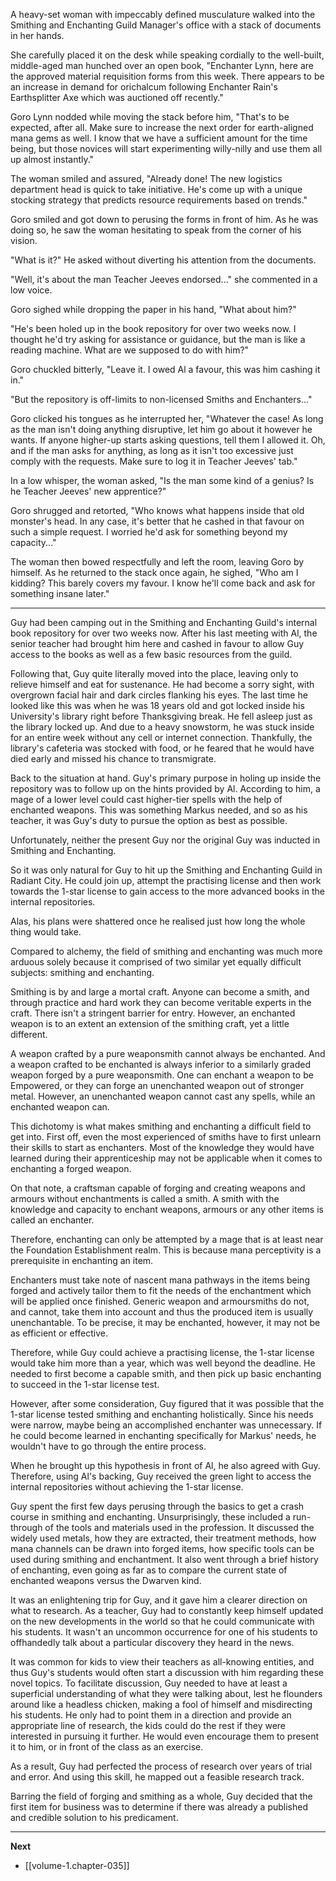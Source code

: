 
A heavy-set woman with impeccably defined musculature walked into the Smithing and Enchanting Guild Manager's office with a stack of documents in her hands.

She carefully placed it on the desk while speaking cordially to the well-built, middle-aged man hunched over an open book, "Enchanter Lynn, here are the approved material requisition forms from this week. There appears to be an increase in demand for orichalcum following Enchanter Rain's Earthsplitter Axe which was auctioned off recently." 

Goro Lynn nodded while moving the stack before him, "That's to be expected, after all. Make sure to increase the next order for earth-aligned mana gems as well. I know that we have a sufficient amount for the time being, but those novices will start experimenting willy-nilly and use them all up almost instantly."

The woman smiled and assured, "Already done! The new logistics department head is quick to take initiative. He's come up with a unique stocking strategy that predicts resource requirements based on trends."

Goro smiled and got down to perusing the forms in front of him. As he was doing so, he saw the woman hesitating to speak from the corner of his vision.

"What is it?" He asked without diverting his attention from the documents.

"Well, it's about the man Teacher Jeeves endorsed..." she commented in a low voice.

Goro sighed while dropping the paper in his hand, "What about him?"

"He's been holed up in the book repository for over two weeks now. I thought he'd try asking for assistance or guidance, but the man is like a reading machine. What are we supposed to do with him?"

Goro chuckled bitterly, "Leave it. I owed Al a favour, this was him cashing it in."

"But the repository is off-limits to non-licensed Smiths and Enchanters..."

Goro clicked his tongues as he interrupted her, "Whatever the case! As long as the man isn't doing anything disruptive, let him go about it however he wants. If anyone higher-up starts asking questions, tell them I allowed it. Oh, and if the man asks for anything, as long as it isn't too excessive just comply with the requests. Make sure to log it in Teacher Jeeves' tab."

In a low whisper, the woman asked, "Is the man some kind of a genius? Is he Teacher Jeeves' new apprentice?"

Goro shrugged and retorted, "Who knows what happens inside that old monster's head. In any case, it's better that he cashed in that favour on such a simple request. I worried he'd ask for something beyond my capacity..."

The woman then bowed respectfully and left the room, leaving Goro by himself. As he returned to the stack once again, he sighed, "Who am I kidding? This barely covers my favour. I know he'll come back and ask for something insane later."

____

Guy had been camping out in the Smithing and Enchanting Guild's internal book repository for over two weeks now. After his last meeting with Al, the senior teacher had brought him here and cashed in favour to allow Guy access to the books as well as a few basic resources from the guild.

Following that, Guy quite literally moved into the place, leaving only to relieve himself and eat for sustenance. He had become a sorry sight, with overgrown facial hair and dark circles flanking his eyes. The last time he looked like this was when he was 18 years old and got locked inside his University's library right before Thanksgiving break. He fell asleep just as the library locked up. And due to a heavy snowstorm, he was stuck inside for an entire week without any cell or internet connection. Thankfully, the library's cafeteria was stocked with food, or he feared that he would have died early and missed his chance to transmigrate.

Back to the situation at hand. Guy's primary purpose in holing up inside the repository was to follow up on the hints provided by Al. According to him, a mage of a lower level could cast higher-tier spells with the help of enchanted weapons. This was something Markus needed, and so as his teacher, it was Guy's duty to pursue the option as best as possible.

Unfortunately, neither the present Guy nor the original Guy was inducted in Smithing and Enchanting.

So it was only natural for Guy to hit up the Smithing and Enchanting Guild in Radiant City. He could join up, attempt the practising license and then work towards the 1-star license to gain access to the more advanced books in the internal repositories.

Alas, his plans were shattered once he realised just how long the whole thing would take.

Compared to alchemy, the field of smithing and enchanting was much more arduous solely because it comprised of two similar yet equally difficult subjects: smithing and enchanting.

Smithing is by and large a mortal craft. Anyone can become a smith, and through practice and hard work they can become veritable experts in the craft. There isn't a stringent barrier for entry. However, an enchanted weapon is to an extent an extension of the smithing craft, yet a little different.

A weapon crafted by a pure weaponsmith cannot always be enchanted. And a weapon crafted to be enchanted is always inferior to a similarly graded weapon forged by a pure weaponsmith. One can enchant a weapon to be Empowered, or they can forge an unenchanted weapon out of stronger metal. However, an unenchanted weapon cannot cast any spells, while an enchanted weapon can.

This dichotomy is what makes smithing and enchanting a difficult field to get into. First off, even the most experienced of smiths have to first unlearn their skills to start as enchanters. Most of the knowledge they would have learned during their apprenticeship may not be applicable when it comes to enchanting a forged weapon.

On that note, a craftsman capable of forging and creating weapons and armours without enchantments is called a smith. A smith with the knowledge and capacity to enchant weapons, armours or any other items is called an enchanter.

Therefore, enchanting can only be attempted by a mage that is at least near the Foundation Establishment realm. This is because mana perceptivity is a prerequisite in enchanting an item.

Enchanters must take note of nascent mana pathways in the items being forged and actively tailor them to fit the needs of the enchantment which will be applied once finished. Generic weapon and armoursmiths do not, and cannot, take them into account and thus the produced item is usually unenchantable. To be precise, it may be enchanted, however, it may not be as efficient or effective.

Therefore, while Guy could achieve a practising license, the 1-star license would take him more than a year, which was well beyond the deadline. He needed to first become a capable smith, and then pick up basic enchanting to succeed in the 1-star license test.

However, after some consideration, Guy figured that it was possible that the 1-star license tested smithing and enchanting holistically. Since his needs were narrow, maybe being an accomplished enchanter was unnecessary. If he could become learned in enchanting specifically for Markus' needs, he wouldn't have to go through the entire process.

When he brought up this hypothesis in front of Al, he also agreed with Guy. Therefore, using Al's backing, Guy received the green light to access the internal repositories without achieving the 1-star license.

Guy spent the first few days perusing through the basics to get a crash course in smithing and enchanting. Unsurprisingly, these included a run-through of the tools and materials used in the profession. It discussed the widely used metals, how they are extracted, their treatment methods, how mana channels can be drawn into forged items, how specific tools can be used during smithing and enchantment. It also went through a brief history of enchanting, even going as far as to compare the current state of enchanted weapons versus the Dwarven kind.

It was an enlightening trip for Guy, and it gave him a clearer direction on what to research. As a teacher, Guy had to constantly keep himself updated on the new developments in the world so that he could communicate with his students. It wasn't an uncommon occurrence for one of his students to offhandedly talk about a particular discovery they heard in the news. 

It was common for kids to view their teachers as all-knowing entities, and thus Guy's students would often start a discussion with him regarding these novel topics. To facilitate discussion, Guy needed to have at least a superficial understanding of what they were talking about, lest he flounders around like a headless chicken, making a fool of himself and misdirecting his students. He only had to point them in a direction and provide an appropriate line of research, the kids could do the rest if they were interested in pursuing it further. He would even encourage them to present it to him, or in front of the class as an exercise.

As a result, Guy had perfected the process of research over years of trial and error. And using this skill, he mapped out a feasible research track.

Barring the field of forging and smithing as a whole, Guy decided that the first item for business was to determine if there was already a published and credible solution to his predicament.

____

**Next**
* [[volume-1.chapter-035]]